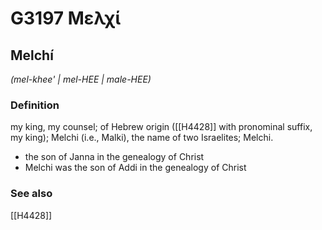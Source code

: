 # G3197 Μελχί

## Melchí

_(mel-khee' | mel-HEE | male-HEE)_

### Definition

my king, my counsel; of Hebrew origin ([[H4428]] with pronominal suffix, my king); Melchi (i.e., Malki), the name of two Israelites; Melchi.

- the son of Janna in the genealogy of Christ
- Melchi was the son of Addi in the genealogy of Christ

### See also

[[H4428]]


